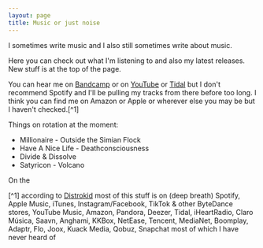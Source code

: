 ```yaml
---
layout: page
title: Music or just noise
---
```


I sometimes write music and I also still sometimes write about music.

Here you can check out what I'm listening to and also my latest releases. New stuff is at the top of the page.

You can hear me on [Bandcamp](https://nicoboyce.bandcamp.com/) or on [YouTube](https://www.youtube.com/channel/UCVFMIbN6jTkiU9d7U5jspYg) or [Tidal](https://tidal.com/browse/artist/22802151?u) but I don't recommend Spotify and I'll be pulling my tracks from there before too long. I think you can find me on Amazon or Apple or wherever else you may be but I haven't checked.[^1]

Things on rotation at the moment:

* Millionaire - Outside the Simian Flock
* Have A Nice Life - Deathconsciousness
* Divide & Dissolve
* Satyricon - Volcano

On the 

[^1] according to [Distrokid](https://distrokid.com/vip/seven/2666105) most of this stuff is on (deep breath) Spotify, Apple Music, iTunes, Instagram/Facebook, TikTok & other ByteDance stores, YouTube Music, Amazon, Pandora, Deezer, Tidal, iHeartRadio, Claro Música, Saavn, Anghami, KKBox, NetEase, Tencent, MediaNet, Boomplay, Adaptr, Flo, Joox, Kuack Media, Qobuz, Snapchat most of which I have never heard of